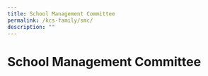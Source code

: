 ```yaml
---
title: School Management Committee
permalink: /kcs-family/smc/
description: ""
---
```

School Management Committee
===========================